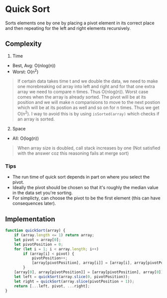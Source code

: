 # Quick Sort
Sorts elements one by one by placing a pivot element in its correct place and then repeating for the left and right elements recursively.

## Complexity
1. Time

* Best, Avg: O(nlog(n))
* Worst: O(n<sup>2</sup>) 

> If certain data takes time t and we double the data, we need to make one morebreaking od array into left and right and for that one extra array we need to compare n times. Thus O(nlog(n)). Worst case comes when the array is already sorted. The pivot will be at its position and we will make n comparisions to move to the next postion which will be at its postion as well and so on for n times. Thus we get O(n<sup>2</sup>). I way to avoid this is by using ```isSorted(array)``` which checks if an array is sorted.

2. Space

* All: O(log(n))

> When array size is doubled, call stack increases by one (Not satisfied with the answer coz this reasoning fails at merge sort)

### Tips
- The run time of quick sort depends in part on where you select the pivot.
- Ideally the pivot should be chosen so that it's roughly the median value in the data set you're sorting. 
- For simplicty, can choose the pivot to be the first element (this can have consequences later). 

## Implementation
```javascript
function quickSort(array) {
    if (array.length <= 1) return array;
    let pivot = array[0];
    let pivotPosition = 0;
    for (let i = 1; i < array.length; i++)
        if (array[i] < pivot) {
            pivotPosition++;
            [array[pivotPosition], array[i]] = [array[i], array[pivotPosition]];
        }
    [array[0], array[pivotPosition]] = [array[pivotPosition], array[0]];
    let left = quickSort(array.slice(0, pivotPosition));
    let right = quickSort(array.slice(pivotPosition + 1));
    return [...left, pivot, ...right];
}
```
